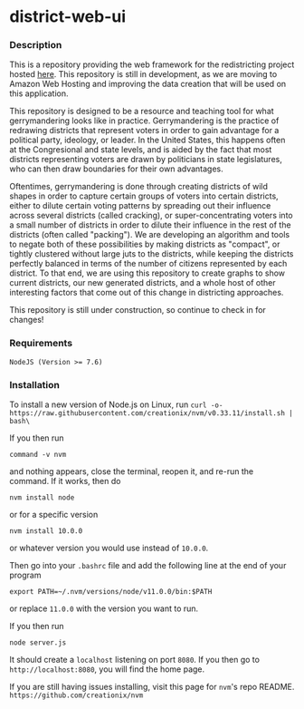 
# district-web-ui

### Description
This is a repository providing the web framework for the redistricting project hosted [here](https://github.com/pnklein/district). This repository is still in development, as we are moving to Amazon Web Hosting and improving the data creation that will be used on this application.

This repository is designed to be a resource and teaching tool for what gerrymandering looks like in practice. Gerrymandering is the practice of redrawing districts that represent voters in order to gain advantage for a political party, ideology, or leader. In the United States, this happens often at the Congresional and state levels, and is aided by the fact that most districts representing voters are drawn by politicians in state legislatures, who can then draw boundaries for their own advantages.

Oftentimes, gerrymandering is done through creating districts of wild shapes in order to capture certain groups of voters into certain districts, either to dilute certain voting patterns by spreading out their influence across several districts (called cracking), or super-concentrating voters into a small number of districts in order to dilute their influence in the rest of the districts (often called "packing"). We are developing an algorithm and tools to negate both of these possibilities by making districts as "compact", or tightly clustered without large juts to the districts, while keeping the districts perfectly balanced in terms of the number of citizens represented by each district. To that end, we are using this repository to create graphs to show current districts, our new generated districts, and a whole host of other interesting factors that come out of this change in districting approaches.

This repository is still under construction, so continue to check in for changes!

### Requirements

`NodeJS (Version >= 7.6)`

### Installation

To install a new version of Node.js on Linux, run
`curl -o- https://raw.githubusercontent.com/creationix/nvm/v0.33.11/install.sh | bash\`

If you then run

`command -v nvm`

and nothing appears, close the terminal, reopen it, and re-run the command. If it works, then do

`nvm install node`

or for a specific version

`nvm install 10.0.0`

or whatever version you would use instead of `10.0.0`.

Then go into your `.bashrc` file and add the following line at the end of your program

`export PATH=~/.nvm/versions/node/v11.0.0/bin:$PATH`

or replace `11.0.0` with the version you want to run.

If you then run

`node server.js`

It should create a `localhost` listening on port `8080`. If you then go to `http://localhost:8080`, you will find the home page.

If you are still having issues installing, visit this page for `nvm`'s repo README. `https://github.com/creationix/nvm`